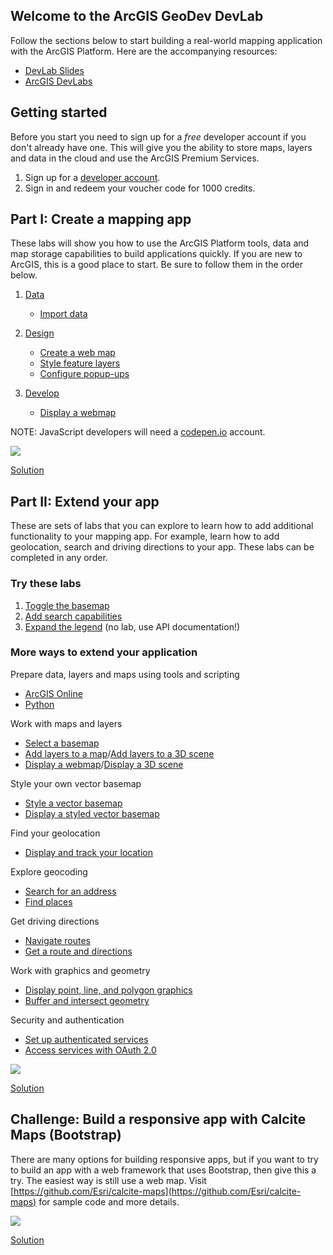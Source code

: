 ## Welcome to the ArcGIS GeoDev DevLab

Follow the sections below to start building a real-world mapping application with the ArcGIS Platform. Here are the accompanying resources:
  * [DevLab Slides](https://slides.com/alaframboise/geodev-devlab/)
  * [ArcGIS DevLabs](https://developers.arcgis.com/labs)

## Getting started

Before you start you need to sign up for a *free* developer account if you don't already have one. This will give you the ability to store maps, layers and data in the cloud and use the ArcGIS Premium Services.

1. Sign up for a [developer account](https://developers.arcgis.com/sign-in/).
2. Sign in and redeem your voucher code for 1000 credits.

## Part I: Create a mapping app

These labs will show you how to use the ArcGIS Platform tools, data and map storage capabilities to build applications quickly. If you are new to ArcGIS, this is a good place to start. Be sure to follow them in the order below.

  1. [Data](https://developers.arcgis.com/labs/?product=ArcGIS-Online&topic=any)
     - [Import data](https://developers.arcgis.com/labs/arcgisonline/import-data/)

  2. [Design](https://developers.arcgis.com/labs/?product=ArcGIS-Online&topic=Styling-and-Visualization)
     - [Create a web map](https://developers.arcgis.com/labs/arcgisonline/create-a-web-map/)
     - [Style feature layers](https://developers.arcgis.com/labs/arcgisonline/style-feature-layers/)
     - [Configure popup-ups](https://developers.arcgis.com/labs/arcgisonline/configure-pop-ups/)

  3. [Develop](https://developers.arcgis.com/labs/?product=any&topic=any)
     - [Display a webmap](https://developers.arcgis.com/labs/javascript/display-a-web-map/)

NOTE: JavaScript developers will need a [codepen.io](https://codepen.io) account.

![](https://s3.amazonaws.com/media-p.slid.es/uploads/252828/images/5377003/santa_monica_app_1.png)

[Solution](https://codepen.io/alaframboise/pen/rqJbdQ)

## Part II: Extend your app

These are sets of labs that you can explore to learn how to add additional functionality to your mapping app. For example, learn how to add geolocation, search and driving directions to your app. These labs can be completed in any order.

### Try these labs
  1. [Toggle the basemap](https://developers.arcgis.com/labs/javascript/select-a-basemap/)
  2. [Add search capabilities](https://developers.arcgis.com/labs/javascript/search-for-an-address/)
  3. [Expand the legend](https://developers.arcgis.com/javascript/) (no lab, use API documentation!)
  
### More ways to extend your application
  
Prepare data, layers and maps using tools and scripting
  - [ArcGIS Online](https://developers.arcgis.com/labs/?product=ArcGIS-Online&topic=any)
  - [Python](https://developers.arcgis.com/labs/?product=Python&topic=any)

Work with maps and layers
  - [Select a basemap](https://developers.arcgis.com/labs/javascript/select-a-basemap/)
  - [Add layers to a map](https://developers.arcgis.com/labs/javascript/add-layers-to-a-map/)/[Add layers to a 3D scene](https://developers.arcgis.com/labs/javascript/add-layers-to-a-3d-scene/)
  - [Display a webmap](https://developers.arcgis.com/labs/javascript/display-a-web-map/)/[Display a 3D scene](https://developers.arcgis.com/labs/javascript/display-a-web-scene/)

Style your own vector basemap
  - [Style a vector basemap](https://developers.arcgis.com/labs/arcgisonline/style-a-vector-basemap/)
  - [Display a styled vector basemap](https://developers.arcgis.com/labs/javascript/display-a-styled-vector-basemap/)

Find your geolocation
  - [Display and track your location](https://developers.arcgis.com/labs/javascript/display-and-track-your-location/)

Explore geocoding
  - [Search for an address](https://developers.arcgis.com/labs/?product=JavaScript&topic=Geocoding) 
  - [Find places](https://developers.arcgis.com/labs/?product=JavaScript&topic=Geocoding)

Get driving directions
  - [Navigate routes](https://developers.arcgis.com/labs/?product=JavaScript&topic=Routing)
  - [Get a route and directions](https://developers.arcgis.com/labs/?product=JavaScript&topic=Routing)

Work with graphics and geometry
  - [Display point, line, and polygon graphics](https://developers.arcgis.com/labs/javascript/display-point-line-and-polygon-graphics/)
  - [Buffer and intersect geometry](https://developers.arcgis.com/labs/javascript/buffer-and-intersect-geometry/)

Security and authentication
 - [Set up authenticated services](https://developers.arcgis.com/labs/arcgisonline/set-up-authenticated-services/)
 - [Access services with OAuth 2.0](https://developers.arcgis.com/labs/javascript/access-services-with-oauth-2/)

![](https://s3.amazonaws.com/media-p.slid.es/uploads/252828/images/5377127/santa_monica_app_2.png)

[Solution](https://codepen.io/alaframboise/pen/BqYXXw)

## Challenge: Build a responsive app with Calcite Maps (Bootstrap)

There are many options for building responsive apps, but if you want to try to build an app with a web framework that uses Bootstrap, then give this a try. The easiest way is still use a web map. Visit [https://github.com/Esri/calcite-maps](https://github.com/Esri/calcite-maps) for sample code and more details.

![](https://s3.amazonaws.com/media-p.slid.es/uploads/252828/images/5377184/santa_monica_app_3.png)

[Solution](https://codepen.io/alaframboise/pen/qJoBBX)
